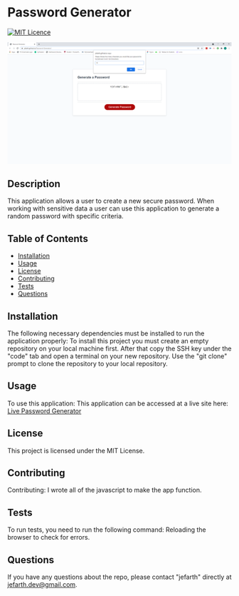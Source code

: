 # Password Generator
  [![MIT Licence](https://badges.frapsoft.com/os/mit/mit.png?v=103)](https://opensource.org/licenses/mit-license.php)

  ![Password_Generator](./assests/images/Password_Generator.png)

  ## Description
This application allows a user to create a new secure password. When working with sensitive data a user can use this application to generate a random password with specific criteria.

## Table of Contents 

* [Installation](#installation)
* [Usage](#usage)
* [License](#license)
* [Contributing](#contributing)
* [Tests](#tests)
* [Questions](#questions)

## Installation
The following necessary dependencies must be installed to run the application properly: To install this project you must create an empty repository on your local machine first. After that copy the SSH key under the "code" tab and open a terminal on your new repository. Use the "git clone" prompt to clone the repository to your local repository.

## Usage
To use this application: This application can be accessed at a live site here: [Live Password Generator](https://jefarth.github.io/Password-Generator/) 

## License
This project is licensed under the MIT License.

## Contributing
Contributing: I wrote all of the javascript to make the app function.

## Tests
To run tests, you need to run the following command: Reloading the browser to check for errors.

## Questions
If you have any questions about the repo, please contact "jefarth" directly at jefarth.dev@gmail.com.

